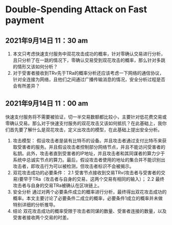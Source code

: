 # Double-Spending Attack on Fast payment

## 2021年9月14日 11：30 am
1. 本文只考虑快速支付服务中双花攻击成功的概率，针对零确认交易进行分析，且只分析了在一跳的情况下，零确认交易受到双花攻击的概率，那么针对多跳的情形又该如何分析？
2. 对于受害者接收到TRv先于TRa的概率分析还应该考虑一下网络的通信协议，针对全连接为网络，且他们之间通过广播传输消息的情况，安全分析过程是否会有所差异？

## 2021年9月14日 11：00 am
快速支付服务将不需要被验证，切一半交易数额都比较小，主要针对低花费交易或零确认交易。那么对于快速支付服务的双花攻击又该如何抵抗？在此基础上，我你们首先要了解什么是双花攻击，定义出攻击的模型，在此基础上提出安全分析。
1. 攻击模型： 假设攻击者是装有比特币的设备。并且攻击者通过支付比特币来获取受害者的服务。并且假设攻击者控制部分网络节点，并且不能访问受害者的私钥。此外，攻击者直到受害者的IP地址，并且攻击者和其同谋者的算力少于系统中总诚实节点的算力。最后，假设攻击者使用的地址的集合并不能识别出攻击者，即攻击行为可以被检测，但攻击者标识不会被揭示。
2. 双花攻击成功的必要条件：
2.1 受害节点接收到交易TRv(攻击者与受害者的交易)要早于TRa（攻击者与自身的交易，这两个交易有相同的输入）；
2.2 最终攻击者与自身的交易TRa被确认在区块链上。
3. 安全分析
通过对两个必要条件成立的概率进行分析，最终得出双花攻击成功的概率。本文主要讨论了必要条件二成立的概率，必要条件1成立的概率并未做特别详细的分析推导。
4. 结论
双花攻击成功的概率受限于攻击者同谋的数量、受害者连接的数量，以及受害者接收两个交易的时差。
